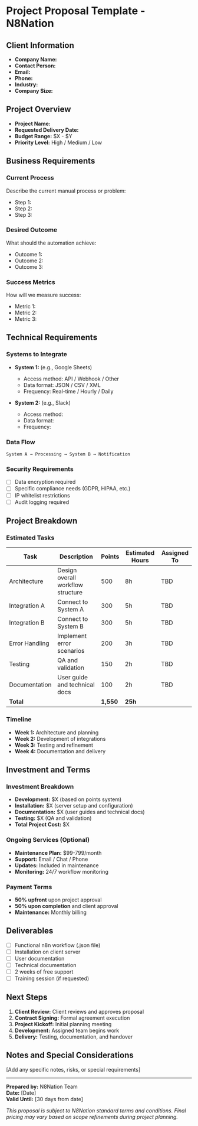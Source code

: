 # Project Proposal Template - N8Nation

## Client Information
- **Company Name:** 
- **Contact Person:** 
- **Email:** 
- **Phone:** 
- **Industry:** 
- **Company Size:** 

## Project Overview
- **Project Name:** 
- **Requested Delivery Date:** 
- **Budget Range:** $X - $Y
- **Priority Level:** High / Medium / Low

## Business Requirements

### Current Process
Describe the current manual process or problem:
- Step 1:
- Step 2: 
- Step 3:

### Desired Outcome
What should the automation achieve:
- Outcome 1:
- Outcome 2:
- Outcome 3:

### Success Metrics
How will we measure success:
- Metric 1:
- Metric 2:
- Metric 3:

## Technical Requirements

### Systems to Integrate
- **System 1:** (e.g., Google Sheets)
  - Access method: API / Webhook / Other
  - Data format: JSON / CSV / XML
  - Frequency: Real-time / Hourly / Daily
  
- **System 2:** (e.g., Slack)
  - Access method:
  - Data format:
  - Frequency:

### Data Flow
```
System A → Processing → System B → Notification
```

### Security Requirements
- [ ] Data encryption required
- [ ] Specific compliance needs (GDPR, HIPAA, etc.)
- [ ] IP whitelist restrictions
- [ ] Audit logging required

## Project Breakdown

### Estimated Tasks
| Task | Description | Points | Estimated Hours | Assigned To |
|------|-------------|---------|-----------------|-------------|
| Architecture | Design overall workflow structure | 500 | 8h | TBD |
| Integration A | Connect to System A | 300 | 5h | TBD |
| Integration B | Connect to System B | 300 | 5h | TBD |
| Error Handling | Implement error scenarios | 200 | 3h | TBD |
| Testing | QA and validation | 150 | 2h | TBD |
| Documentation | User guide and technical docs | 100 | 2h | TBD |
| **Total** | | **1,550** | **25h** | |

### Timeline
- **Week 1:** Architecture and planning
- **Week 2:** Development of integrations
- **Week 3:** Testing and refinement
- **Week 4:** Documentation and delivery

## Investment and Terms

### Investment Breakdown
- **Development:** $X (based on points system)
- **Installation:** $X (server setup and configuration)
- **Documentation:** $X (user guides and technical docs)
- **Testing:** $X (QA and validation)
- **Total Project Cost:** $X

### Ongoing Services (Optional)
- **Maintenance Plan:** $99-799/month
- **Support:** Email / Chat / Phone
- **Updates:** Included in maintenance
- **Monitoring:** 24/7 workflow monitoring

### Payment Terms
- **50% upfront** upon project approval
- **50% upon completion** and client approval
- **Maintenance:** Monthly billing

## Deliverables
- [ ] Functional n8n workflow (.json file)
- [ ] Installation on client server
- [ ] User documentation
- [ ] Technical documentation
- [ ] 2 weeks of free support
- [ ] Training session (if requested)

## Next Steps
1. **Client Review:** Client reviews and approves proposal
2. **Contract Signing:** Formal agreement execution
3. **Project Kickoff:** Initial planning meeting
4. **Development:** Assigned team begins work
5. **Delivery:** Testing, documentation, and handover

## Notes and Special Considerations
[Add any specific notes, risks, or special requirements]

---

**Prepared by:** N8Nation Team  
**Date:** [Date]  
**Valid Until:** [30 days from date]

*This proposal is subject to N8Nation standard terms and conditions. Final pricing may vary based on scope refinements during project planning.*
